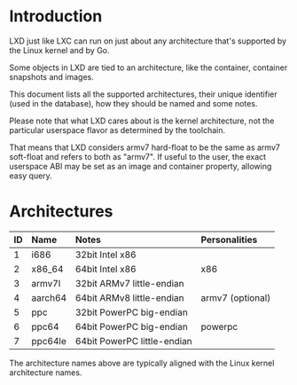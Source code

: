 # Introduction
LXD just like LXC can run on just about any architecture that's
supported by the Linux kernel and by Go.

Some objects in LXD are tied to an architecture, like the container,
container snapshots and images.

This document lists all the supported architectures, their unique
identifier (used in the database), how they should be named and some
notes.


Please note that what LXD cares about is the kernel architecture, not
the particular userspace flavor as determined by the toolchain.

That means that LXD considers armv7 hard-float to be the same as armv7
soft-float and refers to both as "armv7". If useful to the user, the
exact userspace ABI may be set as an image and container property,
allowing easy query.

# Architectures

ID    | Name          | Notes                           | Personalities
:---  | :---          | :----                           | :------------
1     | i686          | 32bit Intel x86                 |
2     | x86\_64       | 64bit Intel x86                 | x86
3     | armv7l        | 32bit ARMv7 little-endian       |
4     | aarch64       | 64bit ARMv8 little-endian       | armv7 (optional)
5     | ppc           | 32bit PowerPC big-endian        |
6     | ppc64         | 64bit PowerPC big-endian        | powerpc
7     | ppc64le       | 64bit PowerPC little-endian     |

The architecture names above are typically aligned with the Linux kernel
architecture names.

